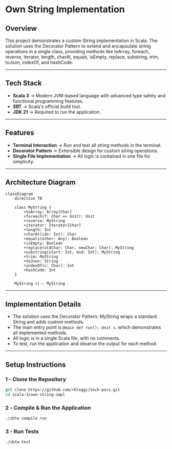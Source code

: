 # **Own String Implementation**

## **Overview**

This project demonstrates a custom String implementation in Scala. The solution uses the Decorator Pattern to extend and encapsulate string operations in a single class, providing methods like toArray, foreach, reverse, iterator, length, charAt, equals, isEmpty, replace, substring, trim, toJson, indexOf, and hashCode.

---

## **Tech Stack**

- **Scala 3** → Modern JVM-based language with advanced type safety and functional programming features.
- **SBT** → Scala's official build tool.
- **JDK 21** → Required to run the application.

---

## **Features**

- **Terminal Interaction** → Run and test all string methods in the terminal.
- **Decorator Pattern** → Extensible design for custom string operations.
- **Single File Implementation** → All logic is contained in one file for simplicity.

---

## **Architecture Diagram**

```mermaid
classDiagram
    direction TB

    class MyString {
        +toArray: Array[Char]
        +foreach(f: Char => Unit): Unit
        +reverse: MyString
        +iterator: Iterator[Char]
        +length: Int
        +charAt(idx: Int): Char
        +equals(other: Any): Boolean
        +isEmpty: Boolean
        +replace(oldChar: Char, newChar: Char): MyString
        +substring(start: Int, end: Int): MyString
        +trim: MyString
        +toJson: String
        +indexOf(c: Char): Int
        +hashCode: Int
    }

    MyString <|-- MyString
```

---

## **Implementation Details**

- The solution uses the Decorator Pattern: MyString wraps a standard String and adds custom methods.
- The main entry point is `@main def run(): Unit =`, which demonstrates all implemented methods.
- All logic is in a single Scala file, with no comments.
- To test, run the application and observe the output for each method.

---

## **Setup Instructions**

### **1️ - Clone the Repository**

```bash
git clone https://github.com/rbleggi/tech-pocs.git
cd scala-3/own-string-impl
```

### **2️ - Compile & Run the Application**

```bash
./sbtw compile run
```

### **3️ - Run Tests**

```bash
./sbtw test
```
